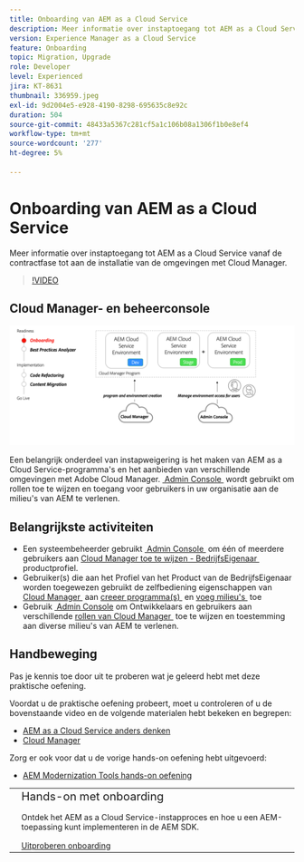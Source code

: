 ```yaml
---
title: Onboarding van AEM as a Cloud Service
description: Meer informatie over instaptoegang tot AEM as a Cloud Service, vanaf de contractfase tot aan het instellen van omgevingen met Cloud Manager.
version: Experience Manager as a Cloud Service
feature: Onboarding
topic: Migration, Upgrade
role: Developer
level: Experienced
jira: KT-8631
thumbnail: 336959.jpeg
exl-id: 9d2004e5-e928-4190-8298-695635c8e92c
duration: 504
source-git-commit: 48433a5367c281cf5a1c106b08a1306f1b0e8ef4
workflow-type: tm+mt
source-wordcount: '277'
ht-degree: 5%

---
```


# Onboarding van AEM as a Cloud Service

Meer informatie over instaptoegang tot AEM as a Cloud Service vanaf de contractfase tot aan de installatie van de omgevingen met Cloud Manager.

>[!VIDEO](https://video.tv.adobe.com/v/3431500?quality=12&learn=on&captions=dut)

## Cloud Manager- en beheerconsole

![&#x200B; op het instappen hoog niveaudiagram &#x200B;](assets/onboarding-diagram.png)

Een belangrijk onderdeel van instapweigering is het maken van AEM as a Cloud Service-programma&#39;s en het aanbieden van verschillende omgevingen met Adobe Cloud Manager. [&#x200B; Admin Console &#x200B;](https://adminconsole.adobe.com/) wordt gebruikt om rollen toe te wijzen en toegang voor gebruikers in uw organisatie aan de milieu&#39;s van AEM te verlenen.

## Belangrijkste activiteiten

+ Een systeembeheerder gebruikt [&#x200B; Admin Console &#x200B;](https://adminconsole.adobe.com/) om één of meerdere gebruikers aan [&#x200B; Cloud Manager toe te wijzen - BedrijfsEigenaar &#x200B;](https://experienceleague.adobe.com/docs/experience-manager-cloud-manager/using/requirements/setting-up-users-and-roles.html?lang=nl-NL) productprofiel.
+ Gebruiker(s) die aan het Profiel van het Product van de BedrijfsEigenaar worden toegewezen gebruikt de zelfbediening eigenschappen van [&#x200B; Cloud Manager &#x200B;](https://experienceleague.adobe.com/docs/experience-manager-cloud-manager/using/introduction-to-cloud-manager.html?lang=nl-NL) aan [&#x200B; creeer programma(s) &#x200B;](https://experienceleague.adobe.com/docs/experience-manager-cloud-service/implementing/using-cloud-manager/production-programs/creating-production-program.html?lang=nl-NL) en [&#x200B; voeg milieu&#39;s &#x200B;](https://experienceleague.adobe.com/docs/experience-manager-cloud-service/implementing/using-cloud-manager/manage-environments.html?lang=nl-NL) toe
+ Gebruik [&#x200B; Admin Console &#x200B;](https://adminconsole.adobe.com/) om Ontwikkelaars en gebruikers aan verschillende [&#x200B; rollen van Cloud Manager &#x200B;](https://experienceleague.adobe.com/docs/experience-manager-cloud-manager/using/requirements/setting-up-users-and-roles.html?lang=nl-NL) toe te wijzen en toestemming aan diverse milieu&#39;s van AEM te verlenen.

## Handbeweging

Pas je kennis toe door uit te proberen wat je geleerd hebt met deze praktische oefening.

Voordat u de praktische oefening probeert, moet u controleren of u de bovenstaande video en de volgende materialen hebt bekeken en begrepen:

+ [AEM as a Cloud Service anders denken](./introduction.md)
+ [Cloud Manager](./cloud-manager.md)

Zorg er ook voor dat u de vorige hands-on oefening hebt uitgevoerd:

+ [AEM Modernization Tools hands-on oefening](./aem-modernization-tools.md#hands-on-exercise)

<table style="border-width:0">
    <tr>
        <td style="width:150px">
            <a  rel="noreferrer"
                target="_blank"
                href="https://github.com/adobe/aem-cloud-engineering-video-series-exercises/tree/session3-onboarding#bootcamp---session-3-on-boarding"><img alt="Hands-on opslagplaats van GitHub" src="./assets/github.png"/>
            </a>        
        </td>
        <td style="width:100%;margin-bottom:1rem;">
            <div style="font-size:1.25rem;font-weight:400;">Hands-on met onboarding</div>
            <p style="margin:1rem 0">
                Ontdek het AEM as a Cloud Service-instapproces en hoe u een AEM-toepassing kunt implementeren in de AEM SDK.
            </p>
            <a  rel="noreferrer"
                target="_blank"
                href="https://github.com/adobe/aem-cloud-engineering-video-series-exercises/tree/session3-onboarding#bootcamp---session-3-on-boarding" class="spectrum-Button spectrum-Button--primary spectrum-Button--sizeM">
                <span class="spectrum-Button-label has-no-wrap has-text-weight-bold"> Uitproberen onboarding </span>
            </a>
        </td>
    </tr>
</table>
